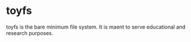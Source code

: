 toyfs
=====

toyfs is the bare minimum file system. It is maent to serve educational and research purposes. 
